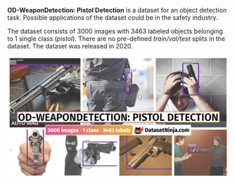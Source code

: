 **OD-WeaponDetection: Pistol Detection** is a dataset for an object detection task. Possible applications of the dataset could be in the safety industry. 

The dataset consists of 3000 images with 3463 labeled objects belonging to 1 single class (*pistol*). There are no pre-defined <i>train/val/test</i> splits in the dataset. The dataset was released in 2020.

<img src="https://github.com/dataset-ninja/od-weapon-detection-pistol-detection/raw/main/visualizations/poster.png">
